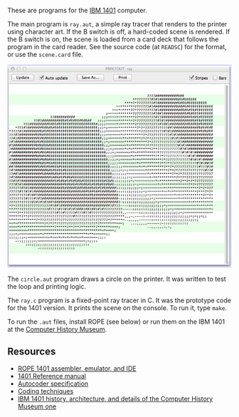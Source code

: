 
These are programs for the [IBM 1401](https://en.wikipedia.org/wiki/IBM_1401) computer.

The main program is `ray.aut`, a simple ray tracer that renders to the printer
using character art. If the B switch is off, a hard-coded scene is rendered.
If the B switch is on, the scene is loaded from a card deck that follows the
program in the card reader. See the source code (at `READSC`) for the format,
or use the `scene.card` file.

![Ray tracer output](ray.png)

The `circle.aut` program draws a circle on the printer. It was written to test the
loop and printing logic.

The `ray.c` program is a fixed-point ray tracer in C. It was the prototype code
for the 1401 version. It prints the scene on the console. To run it, type
`make`.

To run the `.aut` files, install ROPE (see below) or run them on the IBM 1401
at the [Computer History Museum](http://www.computerhistory.org/atchm/restoring-the-ibm-1401/).

Resources
---------

- [ROPE 1401 assembler, emulator, and IDE](https://github.com/jpf/ROPE)
- [1401 Reference manual](http://bitsavers.trailing-edge.com/pdf/ibm/140x/A24-1403-5_1401_Reference_Apr62.pdf)
- [Autocoder specification](http://www.bitsavers.org/pdf/ibm/140x/J24-1434-2_autocoderSpec_61.pdf)
- [Coding techniques](http://bitsavers.trailing-edge.com/pdf/ibm/140x/TIE4-0064_1401codingTechniq.pdf)
- [IBM 1401 history, architecture, and details of the Computer History Museum one](http://ibm-1401.info/1401GuidePosterV9.html)

